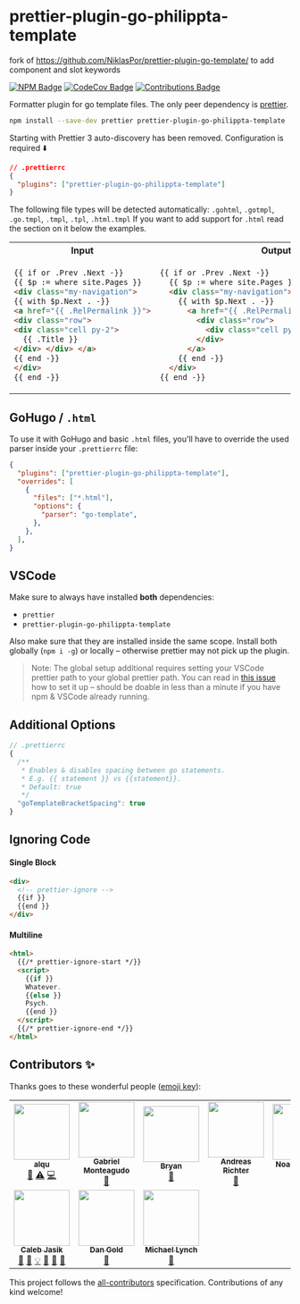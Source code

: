 # prettier-plugin-go-philippta-template

fork of https://github.com/NiklasPor/prettier-plugin-go-template/ to add component and slot keywords

[![NPM Badge](https://img.shields.io/npm/v/prettier-plugin-go-template)](https://www.npmjs.com/package/prettier-plugin-go-template) [![CodeCov Badge](https://img.shields.io/codecov/c/github/niklaspor/prettier-plugin-go-template)](https://codecov.io/gh/NiklasPor/prettier-plugin-go-template) [![Contributions Badge](https://img.shields.io/github/all-contributors/niklaspor/prettier-plugin-go-template)](#contributors-)

Formatter plugin for go template files. The only peer dependency is [prettier](https://www.npmjs.com/package/prettier).

```bash
npm install --save-dev prettier prettier-plugin-go-philippta-template
```

Starting with Prettier 3 auto-discovery has been removed. Configuration is required ⬇️

```json
// .prettierrc
{
  "plugins": ["prettier-plugin-go-philippta-template"]
}
```

The following file types will be detected automatically:
`.gohtml`, `.gotmpl`, `.go.tmpl`, `.tmpl`, `.tpl`, `.html.tmpl`
If you want to add support for `.html` read the section on it below the examples.

<table>
<tr>
<th>Input</th>
<th>Output</th>
</tr>
<tr>
<td>

<!-- prettier-ignore-start -->
```html
{{ if or .Prev .Next -}}
{{ $p := where site.Pages }}
<div class="my-navigation">
{{ with $p.Next . -}}
<a href="{{ .RelPermalink }}">
<div class="row">
<div class="cell py-2">
  {{ .Title }} 
</div> </div> </a>
{{ end -}}
</div>
{{ end -}}
```
<!-- prettier-ignore-end -->

</td>
<td>

<!-- prettier-ignore-start -->
```html
{{ if or .Prev .Next -}}
  {{ $p := where site.Pages }}
  <div class="my-navigation">
    {{ with $p.Next . -}}
      <a href="{{ .RelPermalink }}">
        <div class="row">
          <div class="cell py-2">{{ .Title }}</div>
        </div>
      </a>
    {{ end -}}
  </div>
{{ end -}}
```
<!-- prettier-ignore-end -->

</td>
</tr>
</table>

## GoHugo / `.html`

To use it with GoHugo and basic `.html` files, you'll have to override the used parser inside your `.prettierrc` file:

```json
{
  "plugins": ["prettier-plugin-go-philippta-template"],
  "overrides": [
    {
      "files": ["*.html"],
      "options": {
        "parser": "go-template",
      },
    },
  ],
}
```

## VSCode

Make sure to always have installed **both** dependencies:

- `prettier`
- `prettier-plugin-go-philippta-template`

Also make sure that they are installed inside the same scope.
Install both globally (`npm i -g`) or locally – otherwise prettier may not pick up the plugin.

> Note: The global setup additional requires setting your VSCode prettier path to your global prettier path. You can read in [this issue](https://github.com/NiklasPor/prettier-plugin-go-template/issues/58#issuecomment-1085060511) how to set it up – should be doable in less than a minute if you have npm & VSCode already running.

## Additional Options

```js
// .prettierrc
{
  /**
   * Enables & disables spacing between go statements.
   * E.g. {{ statement }} vs {{statement}}.
   * Default: true
   */
  "goTemplateBracketSpacing": true
}
```

## Ignoring Code

#### Single Block

```html
<div>
  <!-- prettier-ignore -->
  {{if }}
  {{end }}
</div>
```

#### Multiline

```html
<html>
  {{/* prettier-ignore-start */}}
  <script>
    {{if }}
    Whatever.
    {{else }}
    Psych.
    {{end }}
  </script>
  {{/* prettier-ignore-end */}}
</html>
```

## Contributors ✨

Thanks goes to these wonderful people ([emoji key](https://allcontributors.org/docs/en/emoji-key)):

<!-- ALL-CONTRIBUTORS-LIST:START - Do not remove or modify this section -->
<!-- prettier-ignore-start -->
<!-- markdownlint-disable -->
<table>
  <tr>
    <td align="center"><a href="https://github.com/alqu"><img src="https://avatars1.githubusercontent.com/u/12250845?v=4?s=100" width="100px;" alt=""/><br /><sub><b>alqu</b></sub></a><br /><a href="https://github.com/NiklasPor/prettier-plugin-go-template/issues?q=author%3Aalqu" title="Bug reports">🐛</a> <a href="https://github.com/NiklasPor/prettier-plugin-go-template/commits?author=alqu" title="Tests">⚠️</a> <a href="https://github.com/NiklasPor/prettier-plugin-go-template/commits?author=alqu" title="Code">💻</a></td>
    <td align="center"><a href="https://www.gabrielmaldi.com"><img src="https://avatars3.githubusercontent.com/u/3728897?v=4?s=100" width="100px;" alt=""/><br /><sub><b>Gabriel Monteagudo</b></sub></a><br /><a href="https://github.com/NiklasPor/prettier-plugin-go-template/issues?q=author%3Agabrielmaldi" title="Bug reports">🐛</a></td>
    <td align="center"><a href="https://github.com/bgold0"><img src="https://avatars1.githubusercontent.com/u/4645400?v=4?s=100" width="100px;" alt=""/><br /><sub><b>Bryan</b></sub></a><br /><a href="https://github.com/NiklasPor/prettier-plugin-go-template/issues?q=author%3Abgold0" title="Bug reports">🐛</a></td>
    <td align="center"><a href="http://richtera.org"><img src="https://avatars2.githubusercontent.com/u/708186?v=4?s=100" width="100px;" alt=""/><br /><sub><b>Andreas Richter</b></sub></a><br /><a href="https://github.com/NiklasPor/prettier-plugin-go-template/issues?q=author%3Arichtera" title="Bug reports">🐛</a></td>
    <td align="center"><a href="https://noahbrenner.github.io/"><img src="https://avatars3.githubusercontent.com/u/24858379?v=4?s=100" width="100px;" alt=""/><br /><sub><b>Noah Brenner</b></sub></a><br /><a href="https://github.com/NiklasPor/prettier-plugin-go-template/commits?author=noahbrenner" title="Code">💻</a> <a href="https://github.com/NiklasPor/prettier-plugin-go-template/commits?author=noahbrenner" title="Documentation">📖</a></td>
    <td align="center"><a href="https://silverwind.io"><img src="https://avatars1.githubusercontent.com/u/115237?v=4?s=100" width="100px;" alt=""/><br /><sub><b>silverwind</b></sub></a><br /><a href="#ideas-silverwind" title="Ideas, Planning, & Feedback">🤔</a></td>
    <td align="center"><a href="https://codeberg.org/cpence"><img src="https://avatars0.githubusercontent.com/u/297075?v=4?s=100" width="100px;" alt=""/><br /><sub><b>Charles Pence</b></sub></a><br /><a href="https://github.com/NiklasPor/prettier-plugin-go-template/issues?q=author%3Acpence" title="Bug reports">🐛</a></td>
  </tr>
  <tr>
    <td align="center"><a href="http://jasik.xyz"><img src="https://avatars.githubusercontent.com/u/10626596?v=4?s=100" width="100px;" alt=""/><br /><sub><b>Caleb Jasik</b></sub></a><br /><a href="https://github.com/NiklasPor/prettier-plugin-go-template/issues?q=author%3Ajasikpark" title="Bug reports">🐛</a> <a href="https://github.com/NiklasPor/prettier-plugin-go-template/commits?author=jasikpark" title="Documentation">📖</a> <a href="#example-jasikpark" title="Examples">💡</a> <a href="#ideas-jasikpark" title="Ideas, Planning, & Feedback">🤔</a> <a href="#maintenance-jasikpark" title="Maintenance">🚧</a> <a href="#question-jasikpark" title="Answering Questions">💬</a></td>
    <td align="center"><a href="http://DanGold.me"><img src="https://avatars.githubusercontent.com/u/8890238?v=4?s=100" width="100px;" alt=""/><br /><sub><b>Dan Gold</b></sub></a><br /><a href="https://github.com/NiklasPor/prettier-plugin-go-template/issues?q=author%3ALandGod" title="Bug reports">🐛</a></td>
    <td align="center"><a href="https://mtlynch.io"><img src="https://avatars.githubusercontent.com/u/7783288?v=4?s=100" width="100px;" alt=""/><br /><sub><b>Michael Lynch</b></sub></a><br /><a href="https://github.com/NiklasPor/prettier-plugin-go-template/issues?q=author%3Amtlynch" title="Bug reports">🐛</a></td>
  </tr>
</table>

<!-- markdownlint-restore -->
<!-- prettier-ignore-end -->

<!-- ALL-CONTRIBUTORS-LIST:END -->

This project follows the [all-contributors](https://github.com/all-contributors/all-contributors) specification. Contributions of any kind welcome!
